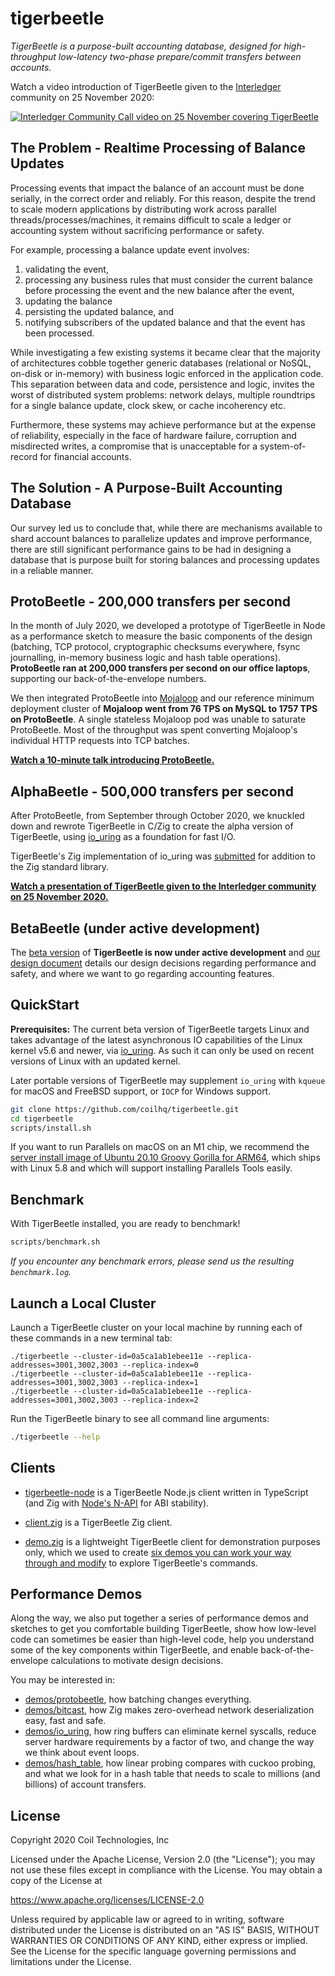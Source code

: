 # tigerbeetle

*TigerBeetle is a purpose-built accounting database, designed for high-throughput low-latency two-phase prepare/commit transfers between accounts.*

Watch a video introduction of TigerBeetle given to the [Interledger](https://interledger.org/) community on 25 November 2020:

[![Interledger Community Call video on 25 November covering TigerBeetle](https://img.youtube.com/vi/J1OaBRTV2vs/0.jpg)](https://www.youtube.com/watch?v=J1OaBRTV2vs)

## The Problem - Realtime Processing of Balance Updates

Processing events that impact the balance of an account must be done serially, in the correct order and reliably. For this reason, despite the trend to scale modern applications by distributing work across parallel threads/processes/machines, it remains difficult to scale a ledger or accounting system without sacrificing performance or safety.

For example, processing a balance update event involves:

1. validating the event,
2. processing any business rules that must consider the current balance before processing the event and the new balance after the event,
3. updating the balance
4. persisting the updated balance, and
5. notifying subscribers of the updated balance and that the event has been processed.

While investigating a few existing systems it became clear that the majority of architectures cobble together generic databases (relational or NoSQL, on-disk or in-memory) with business logic enforced in the application code. This separation between data and code, persistence and logic, invites the worst of distributed system problems: network delays, multiple roundtrips for a single balance update, clock skew, or cache incoherency etc.

Furthermore, these systems may achieve performance but at the expense of reliability, especially in the face of hardware failure, corruption and misdirected writes, a compromise that is unacceptable for a system-of-record for financial accounts.

## The Solution - A Purpose-Built Accounting Database

Our survey led us to conclude that, while there are mechanisms available to shard account balances to parallelize updates and improve performance, there are still significant performance gains to be had in designing a database that is purpose built for storing balances and processing updates in a reliable manner.

## ProtoBeetle - 200,000 transfers per second

In the month of July 2020, we developed a prototype of TigerBeetle in Node as a performance sketch to measure the basic components of the design (batching, TCP protocol, cryptographic checksums everywhere, fsync journalling, in-memory business logic and hash table operations). **ProtoBeetle ran at 200,000 transfers per second on our office laptops**, supporting our back-of-the-envelope numbers.

We then integrated ProtoBeetle into [Mojaloop](https://mojaloop.io/) and our reference minimum deployment cluster of **Mojaloop went from 76 TPS on MySQL to 1757 TPS on ProtoBeetle**. A single stateless Mojaloop pod was unable to saturate ProtoBeetle. Most of the throughput was spent converting Mojaloop's individual HTTP requests into TCP batches.

**[Watch a 10-minute talk introducing ProtoBeetle.](https://youtu.be/QOC6PHFPtAM?t=324)**

## AlphaBeetle - 500,000 transfers per second

After ProtoBeetle, from September through October 2020, we knuckled down and rewrote TigerBeetle in C/Zig to create the alpha version of TigerBeetle, using [io_uring](https://kernel.dk/io_uring.pdf) as a foundation for fast I/O.

TigerBeetle's Zig implementation of io_uring was [submitted](https://github.com/ziglang/zig/pull/6356) for addition to the Zig standard library.

**[Watch a presentation of TigerBeetle given to the Interledger community on 25 November 2020.](https://www.youtube.com/watch?v=J1OaBRTV2vs)**

## BetaBeetle (under active development)

The [beta version](https://github.com/coilhq/tigerbeetle/tree/beta) of **TigerBeetle is now under active development** and [our design document](./docs/DESIGN.md) details our design decisions regarding performance and safety, and where we want to go regarding accounting features.

## QuickStart

**Prerequisites:** The current beta version of TigerBeetle targets Linux and takes advantage of the latest asynchronous IO capabilities of the Linux kernel v5.6 and newer, via [io_uring](https://kernel.dk/io_uring.pdf). As such it can only be used on recent versions of Linux with an updated kernel.

Later portable versions of TigerBeetle may supplement `io_uring` with `kqueue` for macOS and FreeBSD support, or `IOCP` for Windows support.

```bash
git clone https://github.com/coilhq/tigerbeetle.git
cd tigerbeetle
scripts/install.sh
```

If you want to run Parallels on macOS on an M1 chip, we recommend the [server install image of Ubuntu 20.10 Groovy Gorilla for ARM64](https://releases.ubuntu.com/20.10/), which ships with Linux 5.8 and which will support installing Parallels Tools easily.

## Benchmark

With TigerBeetle installed, you are ready to benchmark!

```bash
scripts/benchmark.sh
```

*If you encounter any benchmark errors, please send us the resulting `benchmark.log`.*

## Launch a Local Cluster

Launch a TigerBeetle cluster on your local machine by running each of these commands in a new terminal tab:

```
./tigerbeetle --cluster-id=0a5ca1ab1ebee11e --replica-addresses=3001,3002,3003 --replica-index=0
./tigerbeetle --cluster-id=0a5ca1ab1ebee11e --replica-addresses=3001,3002,3003 --replica-index=1
./tigerbeetle --cluster-id=0a5ca1ab1ebee11e --replica-addresses=3001,3002,3003 --replica-index=2
```

Run the TigerBeetle binary to see all command line arguments:

```bash
./tigerbeetle --help
```

## Clients

* [tigerbeetle-node](https://github.com/coilhq/tigerbeetle-node) is a TigerBeetle Node.js client written in TypeScript (and Zig with [Node's N-API](https://nodejs.org/api/n-api.html) for ABI stability).

* [client.zig](./src/client.zig) is a TigerBeetle Zig client.

* [demo.zig](./src/demo.zig) is a lightweight TigerBeetle client for demonstration purposes only, which we used to create [six demos you can work your way through and modify](./docs/DEEP_DIVE.md) to explore TigerBeetle's commands.

## Performance Demos

Along the way, we also put together a series of performance demos and sketches to get you comfortable building TigerBeetle, show how low-level code can sometimes be easier than high-level code, help you understand some of the key components within TigerBeetle, and enable back-of-the-envelope calculations to motivate design decisions.

You may be interested in:

* [demos/protobeetle](./demos/protobeetle), how batching changes everything.
* [demos/bitcast](./demos/bitcast), how Zig makes zero-overhead network deserialization easy, fast and safe.
* [demos/io_uring](./demos/io_uring), how ring buffers can eliminate kernel syscalls, reduce server hardware requirements by a factor of two, and change the way we think about event loops.
* [demos/hash_table](./demos/hash_table), how linear probing compares with cuckoo probing, and what we look for in a hash table that needs to scale to millions (and billions) of account transfers.

## License

Copyright 2020 Coil Technologies, Inc

Licensed under the Apache License, Version 2.0 (the "License"); you may not use these files except in compliance with the License. You may obtain a copy of the License at

https://www.apache.org/licenses/LICENSE-2.0

Unless required by applicable law or agreed to in writing, software distributed under the License is distributed on an "AS IS" BASIS, WITHOUT WARRANTIES OR CONDITIONS OF ANY KIND, either express or implied. See the License for the specific language governing permissions and limitations under the License.
